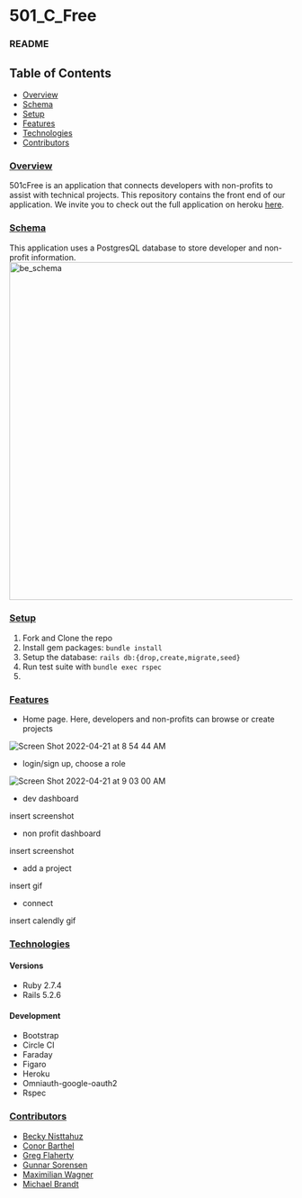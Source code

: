 # 501_C_Free
### README

## Table of Contents
- [Overview](#overview)
- [Schema](#schema)
- [Setup](#dev-setup)
- [Features](#json-contract)
- [Technologies](#technologies)
- [Contributors](#contributors)

### <ins>Overview</ins>
501cFree is an application that connects developers with non-profits to assist with technical projects. This repository contains the front end of our application. We invite you to check out the full application on heroku [here](https://fe-501-c-free.herokuapp.com/).

### <ins>Schema</ins>
This application uses a PostgresQL database to store developer and non-profit information.
<img width="600" alt="be_schema" src="https://user-images.githubusercontent.com/92329376/164086840-03363d87-9cb2-4fce-8644-10126b9da4e3.png">

### <ins>Setup</ins>
1. Fork and Clone the repo
2. Install gem packages: `bundle install`
3. Setup the database: `rails db:{drop,create,migrate,seed}`
4. Run test suite with `bundle exec rspec`
5.

### <ins>Features</ins>
- Home page. Here, developers and non-profits can browse or create projects

![Screen Shot 2022-04-21 at 8 54 44 AM](https://user-images.githubusercontent.com/92329376/164462631-aa509cf7-c627-43c3-9f96-db13ec0b7b53.png)



- login/sign up, choose a role

![Screen Shot 2022-04-21 at 9 03 00 AM](https://user-images.githubusercontent.com/92329376/164463900-473496b9-c7c8-43d4-8be6-365041ac885a.png)


- dev dashboard

insert screenshot


- non profit dashboard

insert screenshot


- add a project

insert gif


- connect

insert calendly gif


### <ins>Technologies</ins>

#### Versions
- Ruby 2.7.4
- Rails 5.2.6

#### Development
- Bootstrap
- Circle CI
- Faraday
- Figaro
- Heroku
- Omniauth-google-oauth2
- Rspec

### <ins>Contributors</ins>
- [Becky Nisttahuz](https://github.com/benistta)
- [Conor Barthel](https://github.com/conorbarthel)
- [Greg Flaherty](https://github.com/gregoryjflaherty)
- [Gunnar Sorensen](https://github.com/glsorensen)
- [Maximilian Wagner](https://github.com/MWagner3)
- [Michael Brandt](https://github.com/mbrandt00)
